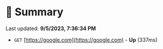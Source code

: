 # 📖 Summary
Last updated: **9/5/2023, 7:36:34 PM**

- `GET` [https://google.com](https://google.com) - **Up** (337ms)

